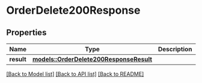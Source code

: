 # OrderDelete200Response

## Properties

Name | Type | Description | Notes
------------ | ------------- | ------------- | -------------
**result** | [**models::OrderDelete200ResponseResult**](_order_delete_200_response_result.md) |  | 

[[Back to Model list]](../README.md#documentation-for-models) [[Back to API list]](../README.md#documentation-for-api-endpoints) [[Back to README]](../README.md)



